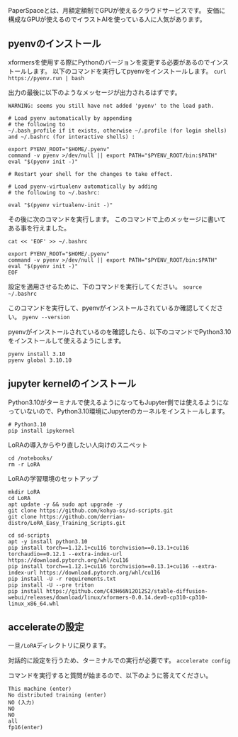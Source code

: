 PaperSpaceとは、月額定額制でGPUが使えるクラウドサービスです。
安価に構成なGPUが使えるのでイラストAIを使っている人に人気があります。

## pyenvのインストール

xformersを使用する際にPythonのバージョンを変更する必要があるのでインストールします。
以下のコマンドを実行してpyenvをインストールします。
`curl https://pyenv.run | bash`

出力の最後に以下のようなメッセージが出力されるはずです。
```
WARNING: seems you still have not added 'pyenv' to the load path.

# Load pyenv automatically by appending
# the following to 
~/.bash_profile if it exists, otherwise ~/.profile (for login shells)
and ~/.bashrc (for interactive shells) :

export PYENV_ROOT="$HOME/.pyenv"
command -v pyenv >/dev/null || export PATH="$PYENV_ROOT/bin:$PATH"
eval "$(pyenv init -)"

# Restart your shell for the changes to take effect.

# Load pyenv-virtualenv automatically by adding
# the following to ~/.bashrc:

eval "$(pyenv virtualenv-init -)"
```

その後に次のコマンドを実行します。
このコマンドで上のメッセージに書いてある事を行えました。
```
cat << 'EOF' >> ~/.bashrc

export PYENV_ROOT="$HOME/.pyenv"
command -v pyenv >/dev/null || export PATH="$PYENV_ROOT/bin:$PATH"
eval "$(pyenv init -)"
EOF
```

設定を適用させるために、下のコマンドを実行してください。
`source ~/.bashrc`

このコマンドを実行して、pyenvがインストールされているか確認してください。
`pyenv --version`

pyenvがインストールされているのを確認したら、以下のコマンドでPython3.10をインストールして使えるようにします。
```
pyenv install 3.10
pyenv global 3.10.10
```

## jupyter kernelのインストール
Python3.10がターミナルで使えるようになってもJupyter側では使えるようになっていないので、Python3.10環境にJupyterのカーネルをインストールします。

```
# Python3.10
pip install ipykernel
```

LoRAの導入からやり直したい人向けのスニペット
```
cd /notebooks/
rm -r LoRA
```

LoRAの学習環境のセットアップ
```
mkdir LoRA
cd LoRA
apt update -y && sudo apt upgrade -y
git clone https://github.com/kohya-ss/sd-scripts.git
git clone https://github.com/derrian-distro/LoRA_Easy_Training_Scripts.git

cd sd-scripts
apt -y install python3.10
pip install torch==1.12.1+cu116 torchvision==0.13.1+cu116 torchaudio==0.12.1 --extra-index-url https://download.pytorch.org/whl/cu116
pip install torch==1.12.1+cu116 torchvision==0.13.1+cu116 --extra-index-url https://download.pytorch.org/whl/cu116
pip install -U -r requirements.txt
pip install -U --pre triton
pip install https://github.com/C43H66N12O12S2/stable-diffusion-webui/releases/download/linux/xformers-0.0.14.dev0-cp310-cp310-linux_x86_64.whl
```

## accelerateの設定
一旦`/LoRA`ディレクトリに戻ります。

対話的に設定を行うため、ターミナルでの実行が必要です。
`accelerate config`

コマンドを実行すると質問が始まるので、以下のように答えてください。
```
This machine (enter)
No distributed training (enter)
NO (入力)
NO
NO
all
fp16(enter)
```